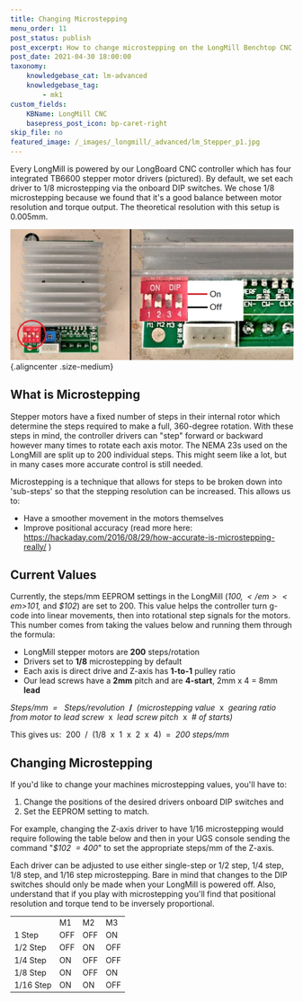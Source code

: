 ```yaml
---
title: Changing Microstepping
menu_order: 11
post_status: publish
post_excerpt: How to change microstepping on the LongMill Benchtop CNC to improve accuracy in machine movement. This will cause motors to move more or less per signal.
post_date: 2021-04-30 18:00:00
taxonomy:
    knowledgebase_cat: lm-advanced
    knowledgebase_tag:
        - mk1
custom_fields:
    KBName: LongMill CNC
    basepress_post_icon: bp-caret-right
skip_file: no
featured_image: /_images/_longmill/_advanced/lm_Stepper_p1.jpg
---
```


Every LongMill is powered by our LongBoard CNC controller which has four integrated TB6600 stepper motor drivers (pictured). By default, we set each driver to 1/8 microstepping via the onboard DIP switches. We chose 1/8 microstepping because we found that it's a good balance between motor resolution and torque output. The theoretical resolution with this setup is 0.005mm.

![](/_images/_longmill/_advanced/lm_Stepper_p1.jpg){.aligncenter .size-medium}

## What is Microstepping

Stepper motors have a fixed number of steps in their internal rotor which determine the steps required to make a full, 360-degree rotation. With these steps in mind, the controller drivers can "step" forward or backward however many times to rotate each axis motor. The NEMA 23s used on the LongMill are split up to 200 individual steps. This might seem like a lot, but in many cases more accurate control is still needed.

Microstepping is a technique that allows for steps to be broken down into 'sub-steps' so that the stepping resolution can be increased. This allows us to:

- Have a smoother movement in the motors themselves
- Improve positional accuracy (read more here: <a href="https://hackaday.com/2016/08/29/how-accurate-is-microstepping-really/" target="_blank" rel="noopener">https://hackaday.com/2016/08/29/how-accurate-is-microstepping-really/</a> )

## Current Values

Currently, the steps/mm EEPROM settings in the LongMill (<em>$100, </em><em>$101, </em>and <em>$102</em>) are set to 200. This value helps the controller turn g-code into linear movements, then into rotational step signals for the motors. This number comes from taking the values below and running them through the formula:

- LongMill stepper motors are **200** steps/rotation
- Drivers set to **1/8** microstepping by default
- Each axis is direct drive and Z-axis has **1-to-1** pulley ratio
- Our lead screws have a **2mm** pitch and are **4-start**, 2mm x 4 = 8mm **lead**

<em>Steps/mm  =   Steps/revolution</em><em>  </em><b>/</b><em>  (microstepping value  </em>x<em>  gearing ratio from motor to lead screw  </em>x<em>  lead screw pitch  </em>x<em>  # of starts)</em>

This gives us:  200  /  (1/8  x  1  x  2  x  4)  =  <em>200 steps/mm</em>

## Changing Microstepping

If you'd like to change your machines microstepping values, you'll have to:

1. Change the positions of the desired drivers onboard DIP switches and
1. Set the EEPROM setting to match.

For example, changing the Z-axis driver to have 1/16 microstepping would require following the table below and then in your UGS console sending the command "<em>$102  = 400</em>" to set the appropriate steps/mm of the Z-axis.

Each driver can be adjusted to use either single-step or 1/2 step, 1/4 step, 1/8 step, and 1/16 step microstepping. Bare in mind that changes to the DIP switches should only be made when your LongMill is powered off. Also, understand that if you play with microstepping you'll find that positional resolution and torque tend to be inversely proportional.

<table class="wp-table" width="50%">
<tbody>
<tr>
<td> </td>
<td>M1</td>
<td>M2</td>
<td>M3</td>
</tr>
<tr>
<td>1 Step</td>
<td>OFF</td>
<td>OFF</td>
<td>ON</td>
</tr>
<tr>
<td>1/2 Step</td>
<td>OFF</td>
<td>ON</td>
<td>OFF</td>
</tr>
<tr>
<td>1/4 Step</td>
<td>ON</td>
<td>OFF</td>
<td>OFF</td>
</tr>
<tr>
<td>1/8 Step</td>
<td>ON</td>
<td>OFF</td>
<td>ON</td>
</tr>
<tr>
<td>1/16 Step</td>
<td>ON</td>
<td>ON</td>
<td>OFF</td>
</tr>
</tbody>
</table>
